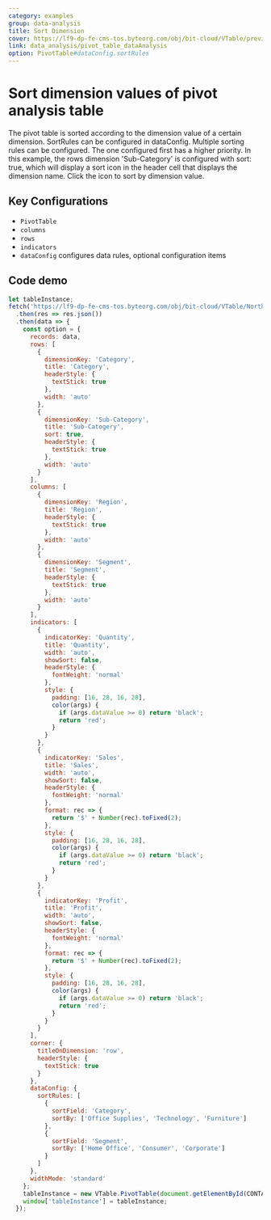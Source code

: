 ```yaml
---
category: examples
group: data-analysis
title: Sort Dimension
cover: https://lf9-dp-fe-cms-tos.byteorg.com/obj/bit-cloud/VTable/preview/pivot-analysis-sort-dimension.png
link: data_analysis/pivot_table_dataAnalysis
option: PivotTable#dataConfig.sortRules
---
```


# Sort dimension values of pivot analysis table

The pivot table is sorted according to the dimension value of a certain dimension. SortRules can be configured in dataConfig. Multiple sorting rules can be configured. The one configured first has a higher priority. In this example, the rows dimension 'Sub-Category' is configured with sort: true, which will display a sort icon in the header cell that displays the dimension name. Click the icon to sort by dimension value.

## Key Configurations

- `PivotTable`
- `columns`
- `rows`
- `indicators`
- `dataConfig` configures data rules, optional configuration items

## Code demo

```javascript livedemo template=vtable
let tableInstance;
fetch('https://lf9-dp-fe-cms-tos.byteorg.com/obj/bit-cloud/VTable/North_American_Superstore_Pivot_Chart_data.json')
  .then(res => res.json())
  .then(data => {
    const option = {
      records: data,
      rows: [
        {
          dimensionKey: 'Category',
          title: 'Category',
          headerStyle: {
            textStick: true
          },
          width: 'auto'
        },
        {
          dimensionKey: 'Sub-Category',
          title: 'Sub-Catogery',
          sort: true,
          headerStyle: {
            textStick: true
          },
          width: 'auto'
        }
      ],
      columns: [
        {
          dimensionKey: 'Region',
          title: 'Region',
          headerStyle: {
            textStick: true
          },
          width: 'auto'
        },
        {
          dimensionKey: 'Segment',
          title: 'Segment',
          headerStyle: {
            textStick: true
          },
          width: 'auto'
        }
      ],
      indicators: [
        {
          indicatorKey: 'Quantity',
          title: 'Quantity',
          width: 'auto',
          showSort: false,
          headerStyle: {
            fontWeight: 'normal'
          },
          style: {
            padding: [16, 28, 16, 28],
            color(args) {
              if (args.dataValue >= 0) return 'black';
              return 'red';
            }
          }
        },
        {
          indicatorKey: 'Sales',
          title: 'Sales',
          width: 'auto',
          showSort: false,
          headerStyle: {
            fontWeight: 'normal'
          },
          format: rec => {
            return '$' + Number(rec).toFixed(2);
          },
          style: {
            padding: [16, 28, 16, 28],
            color(args) {
              if (args.dataValue >= 0) return 'black';
              return 'red';
            }
          }
        },
        {
          indicatorKey: 'Profit',
          title: 'Profit',
          width: 'auto',
          showSort: false,
          headerStyle: {
            fontWeight: 'normal'
          },
          format: rec => {
            return '$' + Number(rec).toFixed(2);
          },
          style: {
            padding: [16, 28, 16, 28],
            color(args) {
              if (args.dataValue >= 0) return 'black';
              return 'red';
            }
          }
        }
      ],
      corner: {
        titleOnDimension: 'row',
        headerStyle: {
          textStick: true
        }
      },
      dataConfig: {
        sortRules: [
          {
            sortField: 'Category',
            sortBy: ['Office Supplies', 'Technology', 'Furniture']
          },
          {
            sortField: 'Segment',
            sortBy: ['Home Office', 'Consumer', 'Corporate']
          }
        ]
      },
      widthMode: 'standard'
    };
    tableInstance = new VTable.PivotTable(document.getElementById(CONTAINER_ID), option);
    window['tableInstance'] = tableInstance;
  });
```
